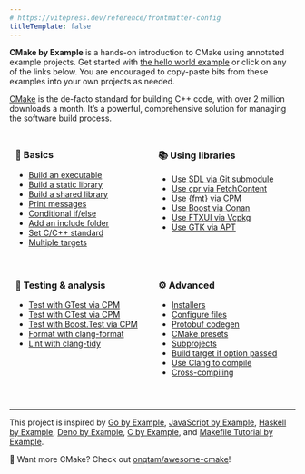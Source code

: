 ```yaml
---
# https://vitepress.dev/reference/frontmatter-config
titleTemplate: false
---
```


<b>CMake by Example</b> is a hands-on introduction to CMake using annotated
example projects. Get started with [the hello world example] or click on any of
the links below. You are encouraged to copy-paste bits from these examples into
your own projects as needed.

[CMake] is the de-facto standard for building C++ code, with over 2 million
downloads a month. It’s a powerful, comprehensive solution for managing the
software build process.

<div class="grr-wrapper">
<div class="grr">

### 🚩 Basics

- [Build an executable](/executable/)
- [Build a static library](/static/)
- [Build a shared library](/shared/)
- [Print messages](/print/)
- [Conditional if/else](/if-else/)
- [Add an include folder](/include/)
- [Set C/C++ standard](/set-standard/)
- [Multiple targets](/multiple/)

</div>
<div class="grr">

### 📚 Using libraries

- [Use SDL via Git submodule](/sdl-submodule/)
- [Use cpr via FetchContent](/cpr-fetchcontent/)
- [Use {fmt} via CPM](/fmt-cpm/)
- [Use Boost via Conan](/boost-conan/)
- [Use FTXUI via Vcpkg](/ftxui-vcpkg/)
- [Use GTK via APT](/gtk-apt/)

</div><div class="grr">

### 🧪 Testing & analysis

- [Test with GTest via CPM](/gtest-cpm/)
- [Test with CTest via CPM](/unity-cpm/)
- [Test with Boost.Test via CPM](/boost-test-cpm/)
- [Format with clang-format](/clang-format/)
- [Lint with clang-tidy](/clang-tidy/)

</div><div class="grr">

### ⚙️ Advanced

- [Installers](/installers/)
- [Configure files](/configure/)
- [Protobuf codegen](/protobuf-codegen/)
- [CMake presets](/presets/)
- [Subprojects](/subprojects/)
- [Build target if option passed](/if-option/)
- [Use Clang to compile](/use-clang/)
- [Cross-compiling](/cross-compile/)

</div></div>

<hr style="margin-top: 2.3em;" />

This project is inspired by [Go by Example], [JavaScript by Example], [Haskell
by Example], [Deno by Example], [C by Example], and [Makefile Tutorial by
Example].

👀 Want more CMake? Check out [onqtam/awesome-cmake]!

[cmake]: https://cmake.org/
[the hello world example]: /executable/
[onqtam/awesome-cmake]: https://github.com/onqtam/awesome-cmake
[Go by Example]: https://gobyexample.com/
[JavaScript by Example]: https://javascriptbyexample.com/
[Haskell by Example]: https://lotz84.github.io/haskellbyexample/
[Deno by Example]: https://examples.deno.land/
[C by Example]: https://www.cbyexample.com/
[Makefile Tutorial by Example]: https://makefiletutorial.com/

<style scoped>
@media screen and (min-width: 600px) {
  .grr-wrapper {
    display: flex;
    flex-wrap: wrap;
  }
  .grr {
    flex: 0 0 calc(50% - 20px); /* Adjust the width as needed */
    margin: 10px;
  }
}
</style>
